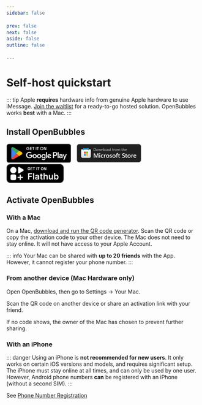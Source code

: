 ```yaml
---
sidebar: false

prev: false
next: false
aside: false
outline: false

---
```


<style>
    .getbtn {
        height: 50px;
        display: inline;
        padding-right: 10px;
    }
</style>

# Self-host quickstart

::: tip
Apple **requires** hardware info from genuine Apple hardware to use iMessage. [Join the waitlist](/#hosted-waitlist) for a ready-to-go hosted solution. OpenBubbles works **best** with a Mac.
:::

## Install OpenBubbles
<a href="https://play.google.com/store/apps/details?id=com.openbubbles.messaging"><img src="/google_play_badge.png" class="getbtn" /></a>
<a href="https://apps.microsoft.com/store/detail/9PJMSNSQD0FV"><img src="/get-ms.svg" class="getbtn" /></a>
<a href="https://flathub.org/apps/app.openbubbles.OpenBubbles"><img src="/badge-flathub.svg" class="getbtn" /></a>



## Activate OpenBubbles

### With a Mac

On a Mac, [download and run the QR code generator](https://github.com/OpenBubbles/Mac-Hardware-Info/releases/latest/download/Mac.Hardware.Info.zip). Scan the QR code or copy the activation code to your other device. The Mac does not need to stay online. It will not have access to your Apple Account.

::: info
Your Mac can be shared with **up to 20 friends** with the App. However, it cannot register your phone number.
:::

### From another device (Mac Hardware only)
Open OpenBubbles, then go to Settings -> Your Mac.

Scan the QR code on another device or share an activation link with your friend.

If no code shows, the owner of the Mac has chosen to prevent further sharing.

### With an iPhone <Badge type="danger" text="caution" />
::: danger
Using an iPhone is **not recommended for new users**. It only works on certain iOS versions and models, and requires significant setup. The iPhone must stay online at all times, and can only be used by one user. However, Android phone numbers **can** be registered with an iPhone (without a second SIM).
:::

See [Phone Number Registration](/docs/pnr)



